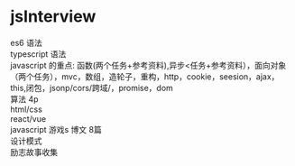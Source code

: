 # jsInterview
es6 语法<br>
typescript 语法<br>
javascript 的重点: 函数(两个任务+参考资料),异步<任务+参考资料），面向对象（两个任务），mvc，数组，造轮子，重构，http，cookie，seesion，ajax，this,闭包，jsonp/cors/跨域/，promise，dom <br>
算法 4p <br>
html/css<br>
react/vue<br>
javascript 游戏s 博文 8篇<br>
设计模式<br>
励志故事收集<br>

